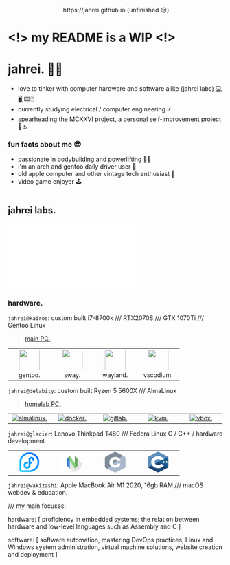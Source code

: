 <p align="center">
  https://jahrei.github.io (unfinished 😔)
</p>

# <!> my README is a WIP <!>

# jahrei. 👋🏼
+ love to tinker with computer hardware and software alike (jahrei labs) 💻🖥;⌨🖱
+ currently studying electrical / computer engineering ⚡️ 
+ spearheading the MCXXVI project, a personal self-improvement project 🔱⚓️



### fun facts about me 😎
* passionate in bodybuilding and powerlifting 💪🏼
* i'm an arch and gentoo daily driver user 🐧
* old apple computer and other vintage tech enthusiast 💾
* video game enjoyer 🕹 

# 

## jahrei labs.
<img src="https://github.com/jahrei/jahrei/blob/ade9d1fcd677608449f4f76b99d0f0beb4115137/jl-logo-new-white.png" height="150" alt="" />


### hardware.
<!-- TODO: Why not just compile a screencap of neofetch from each desktop? -->
`jahrei@kairos`: custom built i7-8700k /// RTX2070S /// GTX 1070Ti /// Gentoo Linux
> [main PC.](https://github.com/jahrei/kairos)
<table>
  <tr>
    <td align="center" width="86">
      <a href="#macropower-tech">
        <img src="" width="48" height="48" alt="" />
      </a>
      <br>gentoo.
    </td>
    <td align="center" width="86">
      <a href="#macropower-tech">
        <img src="" width="48" height="48" alt="" />
      </a>
      <br>sway.
    </td>
    <td align="center" width="86">
      <a href="#macropower-tech">
        <img src="" width="48" height="48" alt="" />
      </a>
      <br>wayland.
    </td>
    <td align="center" width="86">
      <a href="#macropower-tech">
        <img src="" width="48" height="48" alt="" />
      </a>
      <br>vscodium.
    </td>
  </tr>
</table>


`jahrei@delabity`: custom built Ryzen 5 5600X /// AlmaLinux
> [homelab PC.](https://github.com/jahrei/delabity)

 <table>
    <tr>
      <td align="center" width="86">
        <a href="#section">
          <img src="https://almalinux.org/board/default.png" alt="almalinux." title="almalinux." width="50"/>
        </a>
        <br>
      </td>
      <td align="center" width="86">
        <a href="#section">
          <img src="https://cdn-icons-png.flaticon.com/512/919/919853.png" alt="docker." title="docker." width="50"/>
        </a>
        <br>
      </td>
      <td align="center" width="86">
        <a href="#section">
          <img src="https://cdn-icons-png.flaticon.com/128/5968/5968853.png" alt="gitlab." title="gitlab." width="50"/>
        </a>
        <br>
      </td>
      <td align="center" width="86">
        <a href="#section">
          <img src="https://upload.wikimedia.org/wikipedia/commons/thumb/3/35/Tux.svg/1200px-Tux.svg.png" alt="kvm." title="kvm." width="50"/>
        </a>
        <br>
      </td>
      <td align="center" width="86">
        <a href="#section">
          <img src="https://upload.wikimedia.org/wikipedia/commons/d/d5/Virtualbox_logo.png" alt="vbox." title="vbox." width="50"/>
        </a>
        <br>
      </td>  
    </tr>
 </table>

`jahrei@glacier`: Lenovo Thinkpad T480 /// Fedora Linux
C / C++ / hardware development.


<table>
  <tr>
    <td align="center" width="86">
      <a href="#macropower-tech">
        <img src="./glacier-icons/fedora.svg" width="48" height="48" alt="fedora." />
      </a>
      <br>
    </td>
    <td align="center" width="86">
      <a href="#macropower-tech">
        <img src="./glacier-icons/neovim.svg" width="48" height="48" alt="neovim" />
      </a>
      <br>
    </td>
    <td align="center" width="86">
      <a href="#macropower-tech">
        <img src="./glacier-icons/c-letter.svg" width="48" height="48" alt="C" />
      </a>
      <br>
    </td>
    <td align="center" width="86">
      <a href="#macropower-tech">
        <img src="./glacier-icons/cpp.svg" width="48" height="48" alt="C++" />
      </a>
      <br>
    </td>
  </tr>
</table>

`jahrei@wakizashi`: Apple MacBook Air M1 2020, 16gb RAM /// macOS
webdev & education.
<!--
```
personal PC: kairos 

embedded dev: C lang / kicad / other stuff here

automation: python 

homelab / sysadmin: delabity / almalinux / docker / nginx / CodeLlama 34b

webdev: stuff
```
--!>
<!-- table code taken from MacroPower -->
<!--
<table>
  <tr>
    <td align="center" width="96">
      <a href="#macropower-tech">
        <img src="./img/go-flat.svg" width="48" height="48" alt="C" />
      </a>
      <br>C
    </td>
    <td align="center" width="96">
      <a href="#macropower-tech">
        <img src="./img/python-original.svg" width="48" height="48" alt="Python" />
      </a>
      <br>Python
    </td>
    <td align="center" width="96">
      <a href="#macropower-tech">
        <img src="https://jsonnet.org/img/isologo.svg" width="48" height="48" alt="Jsonnet" />
      </a>
      <br>Jsonnet
    </td>
    <td align="center" width="96">
      <a href="#macropower-tech">
        <img src="./img/typescript-original.svg" width="48" height="48" alt="TypeScript" />
      </a>
      <br>TypeScript
    </td>
    <td align="center" width="96">
      <a href="#macropower-tech" >
        <img src="https://raw.githubusercontent.com/cncf/artwork/master/projects/kubernetes/icon/color/kubernetes-icon-color.svg" width="48" height="48" alt="Kubernetes" />
      </a>
      <br>Kubernetes
    </td>
    <td align="center" width="96"> 
      <a href="#macropower-tech" >
        <img src="./img/docker-original.svg" width="48" height="48" alt="Docker" />
      </a>
      <br>Docker
    </td>
    <td align="center"  width="96">
      <a href="#macropower-tech">
        <img src="./img/debian-original.svg" width="48" height="48" alt="Debian" />
      </a>
      <br>Debian
    </td>
    <td align="center" width="96">
      <a href="#macropower-tech" >
        <img src="https://raw.githubusercontent.com/grafana/grafana/master/public/img/grafana_icon.svg" width="48" height="48" alt="Grafana" />
      </a>
      <br>Grafana
    </td>
  </tr>
</table>
-->




/// my main focuses:

hardware: [
proficiency in embedded systems;
the relation between hardware and low-level languages such as Assembly and C
] 

software: [
software automation,
mastering DevOps practices,
Linux and Windows system administration,
virtual machine solutions,
website creation and deployment
]




